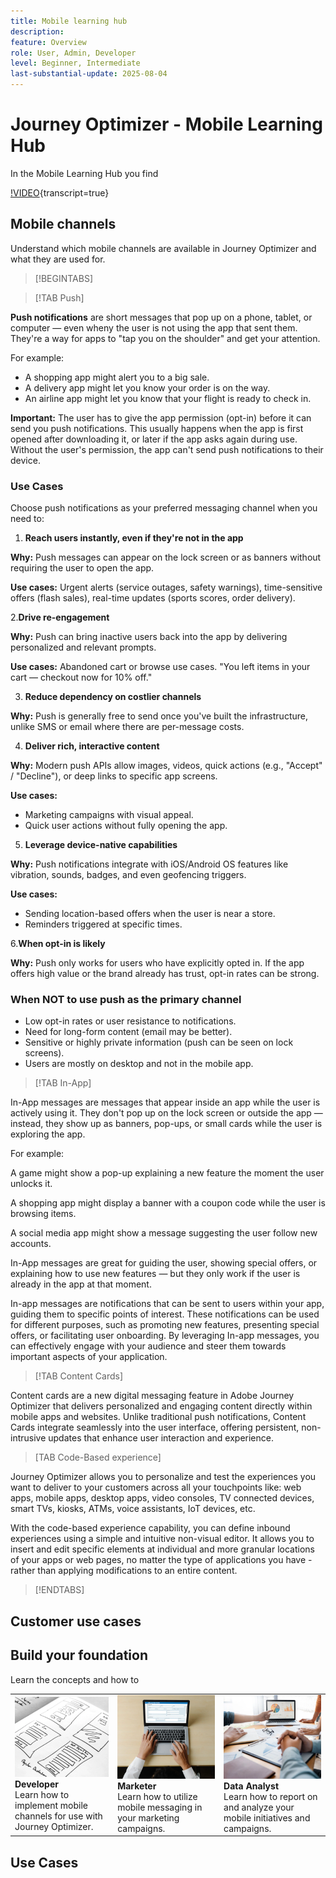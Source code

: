 ```yaml
---
title: Mobile learning hub
description: 
feature: Overview
role: User, Admin, Developer
level: Beginner, Intermediate
last-substantial-update: 2025-08-04
---
```


# Journey Optimizer - Mobile Learning Hub

In the Mobile Learning Hub you find 

[!VIDEO](https://video.tv.adobe.com/v/3432681?quality=12&learn=on){transcript=true}

## Mobile channels

Understand which mobile channels are available in Journey Optimizer and what they are used for.

>[!BEGINTABS]

>[!TAB Push]

**Push notifications** are short messages that pop up on a phone, tablet, or computer — even wheny the user is not using the app that sent them. They're a way for apps to "tap you on the shoulder" and get your attention.

For example:

* A shopping app might alert you to a big sale.
* A delivery app might let you know your order is on the way.
* An airline app might let you know that your flight is ready to check in.

**Important:** The user has to give the app permission (opt-in) before it can send you push notifications. This usually happens when the app is first opened after downloading it, or later if the app asks again during use. Without the user's permission, the app can't send push notifications to their device.

### Use Cases

Choose push notifications as your preferred messaging channel when you need to:

1. **Reach users instantly, even if they're not in the app**

  **Why:** Push messages can appear on the lock screen or as banners without requiring the user to open the app.

  **Use cases:** Urgent alerts (service outages, safety warnings), time-sensitive offers (flash sales), real-time updates (sports scores, order delivery).

2.**Drive re-engagement**

**Why:** Push can bring inactive users back into the app by delivering personalized and relevant prompts.

**Use cases:** Abandoned cart or browse use cases. 
"You left items in your cart — checkout now for 10% off."

3. **Reduce dependency on costlier channels**

**Why:** Push is generally free to send once you've built the infrastructure, unlike SMS or email where there are per-message costs.

4. **Deliver rich, interactive content**

**Why:** Modern push APIs allow images, videos, quick actions (e.g., "Accept" / "Decline"), or deep links to specific app screens.

**Use cases:**

  * Marketing campaigns with visual appeal. 
  * Quick user actions without fully opening the app.

5. **Leverage device-native capabilities**

**Why:** Push notifications integrate with iOS/Android OS features like vibration, sounds, badges, and even geofencing triggers.

**Use cases:**
  * Sending location-based offers when the user is near a store.
  * Reminders triggered at specific times.

6.**When opt-in is likely**

**Why:** Push only works for users who have explicitly opted in. If the app offers high value or the brand already has trust, opt-in rates can be strong.


### When NOT to use push as the primary channel

* Low opt-in rates or user resistance to notifications.
* Need for long-form content (email may be better).
* Sensitive or highly private information (push can be seen on lock screens).
* Users are mostly on desktop and not in the mobile app.


>[!TAB In-App]

In-App messages are messages that appear inside an app while the user is actively using it.
They don't pop up on the lock screen or outside the app — instead, they show up as banners, pop-ups, or small cards while the user is exploring the app.

For example:

A game might show a pop-up explaining a new feature the moment the user unlocks it.

A shopping app might display a banner with a coupon code while the user is browsing items.

A social media app might show a message suggesting the user follow new accounts.

In-App messages are great for guiding the user, showing special offers, or explaining how to use new features — but they only work if the user is already in the app at that moment.




In-app messages are notifications that can be sent to users within your app, guiding them to specific points of interest. These notifications can be used for different purposes, such as promoting new features, presenting special offers, or facilitating user onboarding. By leveraging In-app messages, you can effectively engage with your audience and steer them towards important aspects of your application.

>[!TAB Content Cards]

Content cards are a new digital messaging feature in Adobe Journey Optimizer that delivers personalized and engaging content directly within mobile apps and websites. Unlike traditional push notifications, Content Cards integrate seamlessly into the user interface, offering persistent, non-intrusive updates that enhance user interaction and experience.

>[TAB Code-Based experience]

Journey Optimizer allows you to personalize and test the experiences you want to deliver to your customers across all your touchpoints like: web apps, mobile apps, desktop apps, video consoles, TV connected devices, smart TVs, kiosks, ATMs, voice assistants, IoT devices, etc.

With the code-based experience capability, you can define inbound experiences using a simple and intuitive non-visual editor. It allows you to insert and edit specific elements at individual and more granular locations of your apps or web pages, no matter the type of applications you have - rather than applying modifications to an entire content.

>[!ENDTABS]

## Customer use cases


## Build your foundation

Learn the concepts and how to    

<table style="table-layout:fixed">
  <tr style="border: 0;">
    <td>
    <a href="foundation-for-mobile-developers.md"><img src="./assets/configure-message.webp"></a>
    <div><strong>Developer</strong><br/>Learn how to implement mobile channels for use with Journey Optimizer.</div>
    </td>
    <td>
    <a href="foundation-for-marketer.md"><img src="./assets/create-message.webp"></a>
    <div><strong>Marketer</strong><br/>Learn how to utilize mobile messaging in your marketing campaigns.</div>
    </td>
    <td>
    <a href="oundation-for-data-analysts.md"><img src="./assets/reports.webp"></a>
    <div><strong>Data Analyst</strong><br/>Learn how to report on and analyze your mobile initiatives and campaigns. 
    </div>
    </td>
  </tr>
</table>

## Use Cases

